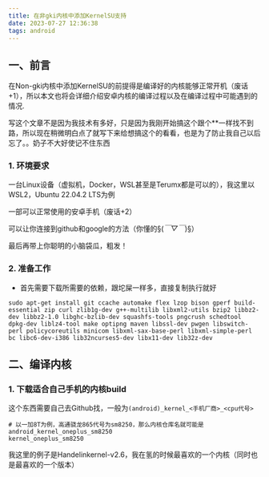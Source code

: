 ```yaml
---
title: 在非gki内核中添加KernelSU支持
date: 2023-07-27 12:36:38
tags: android
---
```


## 一、前言

​	在Non-gki内核中添加KernelSU的前提得是编译好的内核能够正常开机（废话+1），所以本文也将会详细介绍安卓内核的编译过程以及在编译过程中可能遇到的情况.

​	写这个文章不是因为我技术有多好，只是因为我刚开始搞这个跟个**一样找不到路，所以现在稍微明白点了就写下来给想搞这个的看看，也是为了防止我自己以后忘了。。奶子不大好使记不住东西

### 1. 环境要求

一台Linux设备（虚拟机，Docker，WSL甚至是Terumx都是可以的），我这里以WSL2，Ubuntu 22.04.2 LTS为例

一部可以正常使用的安卓手机（废话+2）

可以让你连接到github和google的方法（你懂的§(*￣▽￣*)§）

最后再带上你聪明的小脑袋瓜，粗发！

### 2. 准备工作

- 首先需要下载所需要的依赖，跟坨屎一样多，直接复制执行就好

```shell
sudo apt-get install git ccache automake flex lzop bison gperf build-essential zip curl zlib1g-dev g++-multilib libxml2-utils bzip2 libbz2-dev libbz2-1.0 libghc-bzlib-dev squashfs-tools pngcrush schedtool dpkg-dev liblz4-tool make optipng maven libssl-dev pwgen libswitch-perl policycoreutils minicom libxml-sax-base-perl libxml-simple-perl bc libc6-dev-i386 lib32ncurses5-dev libx11-dev lib32z-dev
```

## 二、编译内核

### 1. 下载适合自己手机的内核build

​	这个东西需要自己去Github找，一般为```(android)_kernel_<手机厂商>_<cpu代号>```

```
# 以一加8T为例，高通骁龙865代号为sm8250，那么内核仓库名就可能是
android_kernel_oneplus_sm8250
kernel_oneplus_sm8250
```

我这里的例子是Handelinkernel-v2.6，我在氢的时候最喜欢的一个内核（同时也是最喜欢的一个版本）

```shell

```



